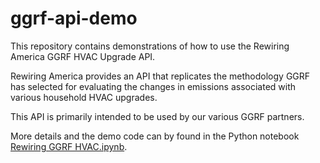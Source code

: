 # ggrf-api-demo

This repository contains demonstrations of how to use the Rewiring America GGRF HVAC Upgrade API.

Rewiring America provides an API that replicates the methodology GGRF has selected for evaluating the changes in
emissions associated with various household HVAC upgrades.

This API is primarily intended to be used by our various GGRF partners.

More details and the demo code can by found in the Python notebook
[Rewiring GGRF HVAC.ipynb](./Rewiring%20GGRF%20HVAC.ipynb).

